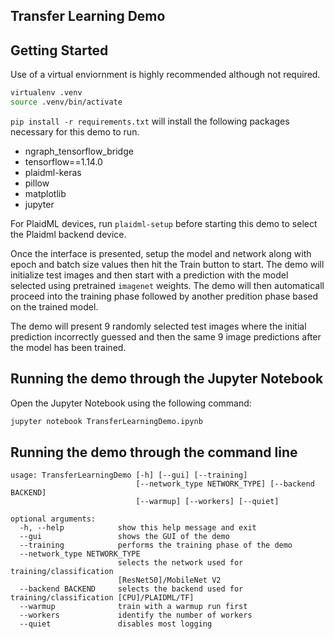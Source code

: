 ## Transfer Learning Demo

## Getting Started
Use of a virtual enviornment is highly recommended although not required. 
```bash
virtualenv .venv
source .venv/bin/activate
```

`pip install -r requirements.txt` will install the following packages necessary for this demo to run.
- ngraph_tensorflow_bridge
- tensorflow==1.14.0
- plaidml-keras
- pillow
- matplotlib
- jupyter

For PlaidML devices, run `plaidml-setup` before starting this demo to select the Plaidml backend device.

Once the interface is presented, setup the model and network along with epoch and batch size values then hit the Train button to start. The demo will initialize test images and then start with a prediction with the model selected using pretrained `imagenet` weights. The demo will then automaticall proceed into the training phase followed by another predition phase based on the trained model.

The demo will present 9 randomly selected test images where the initial prediction incorrectly guessed and then the same 9 image predictions after the model has been trained.

## Running the demo through the Jupyter Notebook

Open the Jupyter Notebook using the following command:

```python
jupyter notebook TransferLearningDemo.ipynb
```

## Running the demo through the command line
```
usage: TransferLearningDemo [-h] [--gui] [--training] 
                            [--network_type NETWORK_TYPE] [--backend BACKEND]
                            [--warmup] [--workers] [--quiet]

optional arguments:
  -h, --help            show this help message and exit
  --gui                 shows the GUI of the demo
  --training            performs the training phase of the demo
  --network_type NETWORK_TYPE
                        selects the network used for training/classification
                        [ResNet50]/MobileNet V2
  --backend BACKEND     selects the backend used for training/classification [CPU]/PLAIDML/TF]
  --warmup              train with a warmup run first
  --workers             identify the number of workers
  --quiet               disables most logging
```
